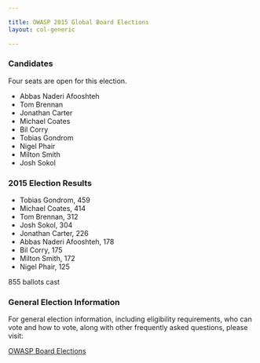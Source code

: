 ```yaml
---

title: OWASP 2015 Global Board Elections
layout: col-generic

---
```


### Candidates

Four seats are open for this election.

* Abbas Naderi Afooshteh
* Tom Brennan
* Jonathan Carter
* Michael Coates
* Bil Corry
* Tobias Gondrom
* Nigel Phair
* Milton Smith
* Josh Sokol

### 2015 Election Results
* Tobias Gondrom, 459
* Michael Coates, 414
* Tom Brennan, 312
* Josh Sokol, 304
* Jonathan Carter, 226
* Abbas Naderi Afooshteh, 178
* Bil Corry, 175
* Milton Smith, 172
* Nigel Phair, 125

855 ballots cast

### General Election Information 
For general election information, including eligibility requirements, who can vote and how to vote, along with other frequently 
asked questions, please visit:

[OWASP Board Elections](/elections)

